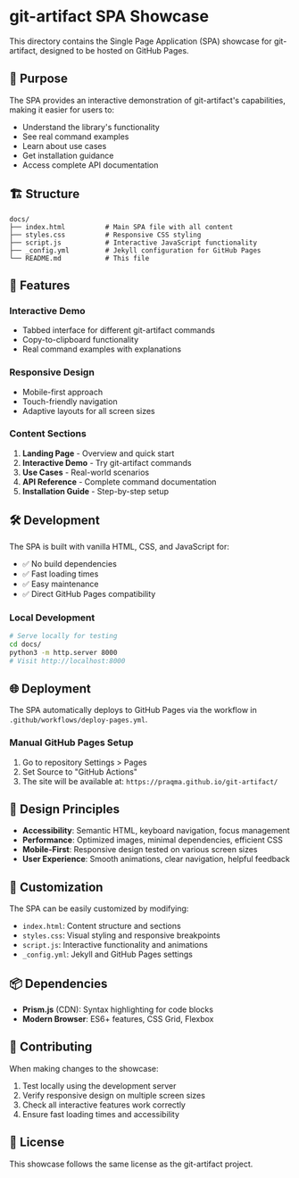 # git-artifact SPA Showcase

This directory contains the Single Page Application (SPA) showcase for git-artifact, designed to be hosted on GitHub Pages.

## 🎯 Purpose

The SPA provides an interactive demonstration of git-artifact's capabilities, making it easier for users to:
- Understand the library's functionality
- See real command examples
- Learn about use cases
- Get installation guidance
- Access complete API documentation

## 🏗️ Structure

```
docs/
├── index.html          # Main SPA file with all content
├── styles.css          # Responsive CSS styling
├── script.js           # Interactive JavaScript functionality
├── _config.yml         # Jekyll configuration for GitHub Pages
└── README.md           # This file
```

## 🚀 Features

### Interactive Demo
- Tabbed interface for different git-artifact commands
- Copy-to-clipboard functionality
- Real command examples with explanations

### Responsive Design
- Mobile-first approach
- Touch-friendly navigation
- Adaptive layouts for all screen sizes

### Content Sections
1. **Landing Page** - Overview and quick start
2. **Interactive Demo** - Try git-artifact commands
3. **Use Cases** - Real-world scenarios
4. **API Reference** - Complete command documentation
5. **Installation Guide** - Step-by-step setup

## 🛠️ Development

The SPA is built with vanilla HTML, CSS, and JavaScript for:
- ✅ No build dependencies
- ✅ Fast loading times
- ✅ Easy maintenance
- ✅ Direct GitHub Pages compatibility

### Local Development

```bash
# Serve locally for testing
cd docs/
python3 -m http.server 8000
# Visit http://localhost:8000
```

## 🌐 Deployment

The SPA automatically deploys to GitHub Pages via the workflow in `.github/workflows/deploy-pages.yml`.

### Manual GitHub Pages Setup
1. Go to repository Settings > Pages
2. Set Source to "GitHub Actions"
3. The site will be available at: `https://praqma.github.io/git-artifact/`

## 🎨 Design Principles

- **Accessibility**: Semantic HTML, keyboard navigation, focus management
- **Performance**: Optimized images, minimal dependencies, efficient CSS
- **Mobile-First**: Responsive design tested on various screen sizes
- **User Experience**: Smooth animations, clear navigation, helpful feedback

## 🔧 Customization

The SPA can be easily customized by modifying:
- `index.html`: Content structure and sections
- `styles.css`: Visual styling and responsive breakpoints
- `script.js`: Interactive functionality and animations
- `_config.yml`: Jekyll and GitHub Pages settings

## 📦 Dependencies

- **Prism.js** (CDN): Syntax highlighting for code blocks
- **Modern Browser**: ES6+ features, CSS Grid, Flexbox

## 🤝 Contributing

When making changes to the showcase:
1. Test locally using the development server
2. Verify responsive design on multiple screen sizes
3. Check all interactive features work correctly
4. Ensure fast loading times and accessibility

## 📄 License

This showcase follows the same license as the git-artifact project.